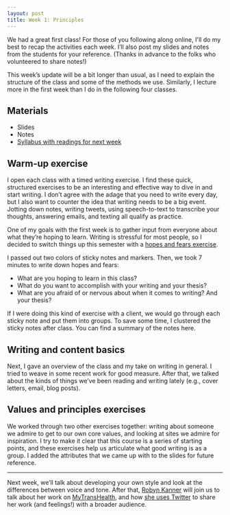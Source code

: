 ```yaml
---
layout: post
title: Week 1: Principles
---
```


We had a great first class! For those of you following along online, I'll do my best to recap the activities each week. I’ll also post my slides and notes from the students for your reference. (Thanks in advance to the folks who volunteered to share notes!)

This week’s update will be a bit longer than usual, as I need to explain the structure of the class and some of the methods we use. Similarly, I lecture more in the first week than I do in the following four classes.

## Materials

* Slides
* Notes
* [Syllabus with readings for next week](http://strategicwriting.club/syllabus/#schedule)

## Warm-up exercise

I open each class with a timed writing exercise. I find these quick, structured exercises to be an interesting and effective way to dive in and start writing. I don’t agree with the adage that you need to write every day, but I also want to counter the idea that writing needs to be a big event. Jotting down notes, writing tweets, using speech-to-text to transcribe your thoughts, answering emails, and texting all qualify as practice.

One of my goals with the first week is to gather input from everyone about what they’re hoping to learn. Writing is stressful for most people, so I decided to switch things up this semester with a [hopes and fears exercise](https://www.ctg.albany.edu/publications/guides/smartit2?chapter=11&section=2).

I passed out two colors of sticky notes and markers. Then, we took 7 minutes to write down hopes and fears:

* What are you hoping to learn in this class?
* What do you want to accomplish with your writing and your thesis?
* What are you afraid of or nervous about when it comes to writing? And your thesis?

If I were doing this kind of exercise with a client, we would go through each sticky note and put them into groups. To save some time, I clustered the sticky notes after class. You can find a summary of the notes here.

## Writing and content basics

Next, I gave an overview of the class and my take on writing in general. I tried to weave in some recent work for good measure. After that, we talked about the kinds of things we’ve been reading and writing lately (e.g., cover letters, email, blog posts).

## Values and principles exercises

We worked through two other exercises together: writing about someone we admire to get to our own core values, and looking at sites we admire for inspiration. I try to make it clear that this course is a series of starting points, and these exercises help us articulate what good writing is as a group. I added the attributes that we came up with to the slides for future reference.

---

Next week, we’ll talk about developing your own style and look at the differences between voice and tone. After that, [Robyn Kanner](http://robynkanner.com/) will join us to talk about her work on [MyTransHealth](http://mytranshealth.com/), and how [she uses Twitter](https://twitter.com/robynkanner) to share her work (and feelings!) with a broader audience.
